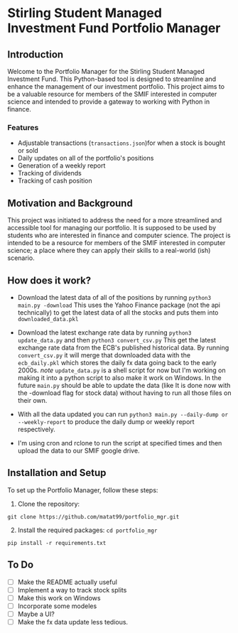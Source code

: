 # Stirling Student Managed Investment Fund Portfolio Manager

## Introduction

Welcome to the Portfolio Manager for the Stirling Student Managed Investment Fund. This Python-based tool is designed to streamline and enhance the management of our investment portfolio. This project aims to be a valuable resource for members of the SMIF interested in computer science and intended to provide a gateway to working with Python in finance.

### Features

- Adjustable transactions (`transactions.json`)for when a stock is bought or sold
- Daily updates on all of the portfolio's positions
- Generation of a weekly report
- Tracking of dividends
- Tracking of cash position

## Motivation and Background

This project was initiated to address the need for a more streamlined and accessible tool for managing our portfolio. It is supposed to be used by students who are interested in finance and computer science. The project is intended to be a resource for members of the SMIF interested in computer science; a place where they can apply their skills to a real-world (ish) scenario.

## How does it work?

- Download the latest data of all of the positions by running `python3 main.py -download`
This uses the Yahoo Finance package (not the api technically) to get the latest data of all the stocks and puts them into `downloaded_data.pkl`

- Download the latest exchange rate data by running `python3 update_data.py` and then `python3 convert_csv.py`
This get the latest exchange rate data from the ECB's published historical data. By running `convert_csv.py` it will merge that downloaded data with the `ecb_daily.pkl` which stores the daily fx data going back to the early 2000s.
*note*
`update_data.py` is a shell script for now but I'm working on making it into a python script to also make it work on Windows. In the future `main.py` should be able to update the data (like It is done now with the -download flag for stock data) without having to run all those files on their own.

- With all the data updated you can run `python3 main.py --daily-dump or --weekly-report` to produce the daily dump or weekly report respectively.

- I'm using cron and rclone to run the script at specified times and then upload the data to our SMIF google drive.

## Installation and Setup

To set up the Portfolio Manager, follow these steps:

1. Clone the repository:

`git clone https://github.com/matat99/portfolio_mgr.git`

2. Install the required packages:
`cd portfolio_mgr`

`pip install -r requirements.txt`


## To Do
- [ ] Make the README actually useful
- [ ] Implement a way to track stock splits
- [ ] Make this work on Windows
- [ ] Incorporate some modeles
- [ ] Maybe a UI?
- [ ] Make the fx data update less tedious.
